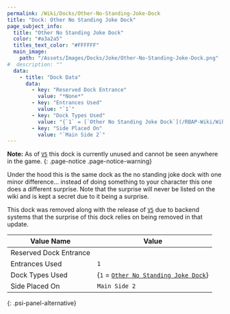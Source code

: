 ```yaml
---
permalink: /Wiki/Docks/Other-No-Standing-Joke-Dock
title: "Dock: Other No Standing Joke Dock"
page_subject_info:
  title: "Other No Standing Joke Dock"
  color: "#a3a2a5"
  titles_text_color: "#FFFFFF"
  main_image:
    path: "/Assets/Images/Docks/Joke/Other-No-Standing-Joke-Dock.png"
#  description: ""
  data:
    - title: "Dock Data"
      data:
        - key: "Reserved Dock Entrance"
          value: "*None*"
        - key: "Entrances Used"
          value: "`1`"
        - key: "Dock Types Used"
          value: "{`1` = [`Other No Standing Joke Dock`](/RBAP-Wiki/Wiki/Dock-Types/Other-No-Standing-Joke-Dock)}"
        - key: "Side Placed On"
          value: "`Main Side 2`"
---
```


**Note:** As of [`V5`](/RBAP-Wiki/Posts/Update-Log/5-0-0) this dock is currently unused and cannot be seen anywhere in the game.
{: .page-notice .page-notice-warning}

Under the hood this is the same dock as the no standing joke dock with one minor difference... instead of doing something to your character this one does a different surprise. Note that the surprise will never be listed on the wiki and is kept a secret due to it being a surprise.

This dock was removed along with the release of [`V5`](/RBAP-Wiki/Posts/Update-Log/5-0-0) due to backend systems that the surprise of this dock relies on being removed in that update.

| Value Name             | Value |
|-|-|
| Reserved Dock Entrance |  |
| Entrances Used         | `1` |
| Dock Types Used        | {`1` = [`Other No Standing Joke Dock`](/RBAP-Wiki/Wiki/Dock-Types/Other-No-Standing-Joke-Dock)} |
| Side Placed On         | `Main Side 2` |
{: .psi-panel-alternative}

<img class="dock-image" src="/RBAP-Wiki/Assets/Images/Docks/Joke/Other-No-Standing-Joke-Dock.png" alt="">